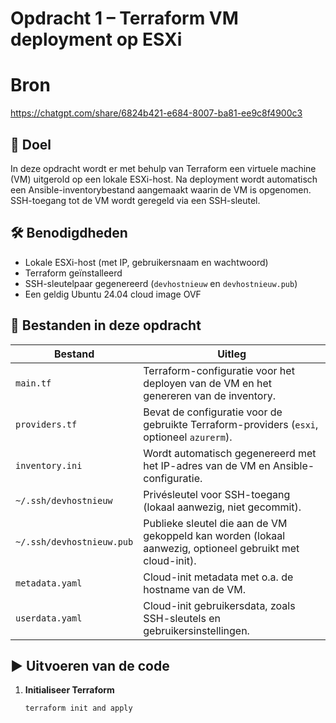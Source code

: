 # Opdracht 1 – Terraform VM deployment op ESXi

# Bron
https://chatgpt.com/share/6824b421-e684-8007-ba81-ee9c8f4900c3

## 📌 Doel
In deze opdracht wordt er met behulp van Terraform een virtuele machine (VM) uitgerold op een lokale ESXi-host. Na deployment wordt automatisch een Ansible-inventorybestand aangemaakt waarin de VM is opgenomen. SSH-toegang tot de VM wordt geregeld via een SSH-sleutel.

## 🛠️ Benodigdheden
- Lokale ESXi-host (met IP, gebruikersnaam en wachtwoord)
- Terraform geïnstalleerd
- SSH-sleutelpaar gegenereerd (`devhostnieuw` en `devhostnieuw.pub`)
- Een geldig Ubuntu 24.04 cloud image OVF

## 📂 Bestanden in deze opdracht
| Bestand         | Uitleg |
|------------------|--------|
| `main.tf`        | Terraform-configuratie voor het deployen van de VM en het genereren van de inventory. |
| `providers.tf`   | Bevat de configuratie voor de gebruikte Terraform-providers (`esxi`, optioneel `azurerm`). |
| `inventory.ini`  | Wordt automatisch gegenereerd met het IP-adres van de VM en Ansible-configuratie. |
| `~/.ssh/devhostnieuw` | Privésleutel voor SSH-toegang (lokaal aanwezig, niet gecommit). |
| `~/.ssh/devhostnieuw.pub` | Publieke sleutel die aan de VM gekoppeld kan worden (lokaal aanwezig, optioneel gebruikt met cloud-init). |
| `metadata.yaml	` | Cloud-init metadata met o.a. de hostname van de VM.
| `userdata.yaml	` | Cloud-init gebruikersdata, zoals SSH-sleutels en gebruikersinstellingen.


## ▶️ Uitvoeren van de code

1. **Initialiseer Terraform**  
   ```bash
   terraform init and apply

